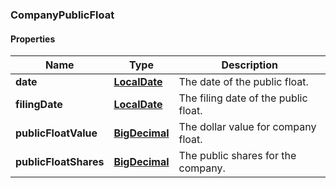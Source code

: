 
[//]: # (CLASS:CompanyPublicFloat)

[//]: # (KIND:object)

### CompanyPublicFloat

#### Properties

[//]: # (START_DEFINITION)

Name | Type | Description
------------ | ------------- | -------------
**date** | [**LocalDate**](LocalDate.md) | The date of the public float. &nbsp;
**filingDate** | [**LocalDate**](LocalDate.md) | The filing date of the public float. &nbsp;
**publicFloatValue** | [**BigDecimal**](BigDecimal.md) | The dollar value for company float. &nbsp;
**publicFloatShares** | [**BigDecimal**](BigDecimal.md) | The public shares for the company. &nbsp;

[//]: # (END_DEFINITION)


[//]: # (CONTAINED_CLASS:LocalDate)


[//]: # (CONTAINED_CLASS:LocalDate)


[//]: # (CONTAINED_CLASS:BigDecimal)


[//]: # (CONTAINED_CLASS:BigDecimal)





